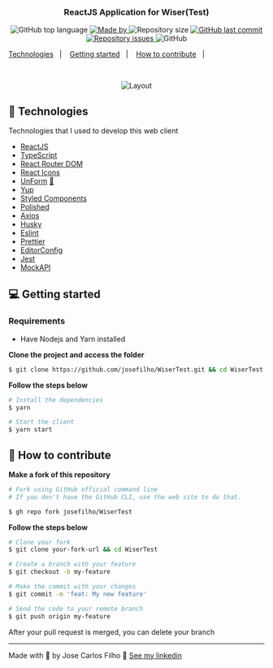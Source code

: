 <h3 align="center">
  ReactJS Application for Wiser(Test)
</h3>

<p align="center">
  <img alt="GitHub top language" src="https://img.shields.io/github/languages/top/josefilho/WiserTest?color=%23FF9000">

  <a href="https://www.linkedin.com/in/filhojosecs/" target="_blank" rel="noopener noreferrer">
    <img alt="Made by" src="https://img.shields.io/badge/Made%20By-Jose%20Carlos-%23FF9000">
  </a>

  <img alt="Repository size" src="https://img.shields.io/github/repo-size/josefilho/WiserTest?color=%23FF9000">

  <a href="https://github.com/josefilho/WiserTest/commits/master">
    <img alt="GitHub last commit" src="https://img.shields.io/github/last-commit/josefilho/WiserTest?color=%23FF9000">
  </a>

  <a href="https://github.com/josefilho/WiserTest/issues">
    <img alt="Repository issues" src="https://img.shields.io/github/issues/josefilho/WiserTest?color=%23FF9000">
  </a>

  <img alt="GitHub" src="https://img.shields.io/github/license/josefilho/WiserTest?color=%23FF9000">
</p>

<p align="center">
  
  <a href="#-technologies">Technologies</a>&nbsp;&nbsp;&nbsp;|&nbsp;&nbsp;&nbsp;
  <a href="#-getting-started">Getting started</a>&nbsp;&nbsp;&nbsp;|&nbsp;&nbsp;&nbsp;
  <a href="#-how-to-contribute">How to contribute</a>&nbsp;&nbsp;&nbsp;|&nbsp;&nbsp;&nbsp;
</p>

</br>

<p align="center">
  <img alt="Layout" src="https://res.cloudinary.com/eliasgcf/image/upload/v1588811213/GoBarber/Kapture_2020-05-06_at_21.25.26_tijnl5.gif">
</p>


## 🚀 Technologies

Technologies that I used to develop this web client

- [ReactJS](https://reactjs.org/)
- [TypeScript](https://www.typescriptlang.org/)
- [React Router DOM](https://reacttraining.com/react-router/)
- [React Icons](https://react-icons.netlify.com/#/)
- [UnForm](https://unform.dev/) [💜](https://rocketseat.com.br/)
- [Yup](https://github.com/jquense/yup)
- [Styled Components](https://styled-components.com/)
- [Polished](https://github.com/styled-components/polished)
- [Axios](https://github.com/axios/axios)
- [Husky](https://github.com/typicode/husky)
- [Eslint](https://eslint.org/)
- [Prettier](https://prettier.io/)
- [EditorConfig](https://editorconfig.org/)
- [Jest](https://jestjs.io/)
- [MockAPI](https://www.mockapi.io/)

## 💻 Getting started

### Requirements

- Have Nodejs and Yarn installed

**Clone the project and access the folder**

```bash
$ git clone https://github.com/josefilho/WiserTest.git && cd WiserTest
```

**Follow the steps below**

```bash
# Install the dependencies
$ yarn

# Start the client
$ yarn start
```

## 🤔 How to contribute

**Make a fork of this repository**

```bash
# Fork using GitHub official command line
# If you don't have the GitHub CLI, use the web site to do that.

$ gh repo fork josefilho/WiserTest
```

**Follow the steps below**

```bash
# Clone your fork
$ git clone your-fork-url && cd WiserTest

# Create a branch with your feature
$ git checkout -b my-feature

# Make the commit with your changes
$ git commit -m 'feat: My new feature'

# Send the code to your remote branch
$ git push origin my-feature
```

After your pull request is merged, you can delete your branch

---

Made with 💜 by Jose Carlos Filho 👋 [See my linkedin](https://www.linkedin.com/in/filhojosecs/)
